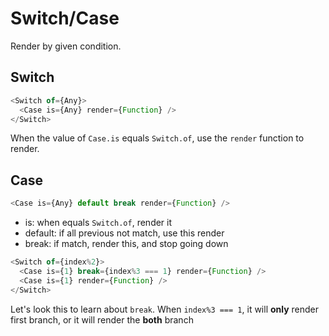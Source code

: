 # Switch/Case

Render by given condition.

## Switch

```js
<Switch of={Any}>
  <Case is={Any} render={Function} />
</Switch>
```

When the value of `Case.is` equals `Switch.of`, use the `render` function to render.

## Case

```js
<Case is={Any} default break render={Function} />
```

- is: when equals `Switch.of`, render it
- default: if all previous not match, use this render
- break: if match, render this, and stop going down

```js
<Switch of={index%2}>
  <Case is={1} break={index%3 === 1} render={Function} />
  <Case is={1} render={Function} />
</Switch>
```

Let's look this to learn about `break`. When `index%3 === 1`, it will **only** render first branch, or it will render the **both** branch
